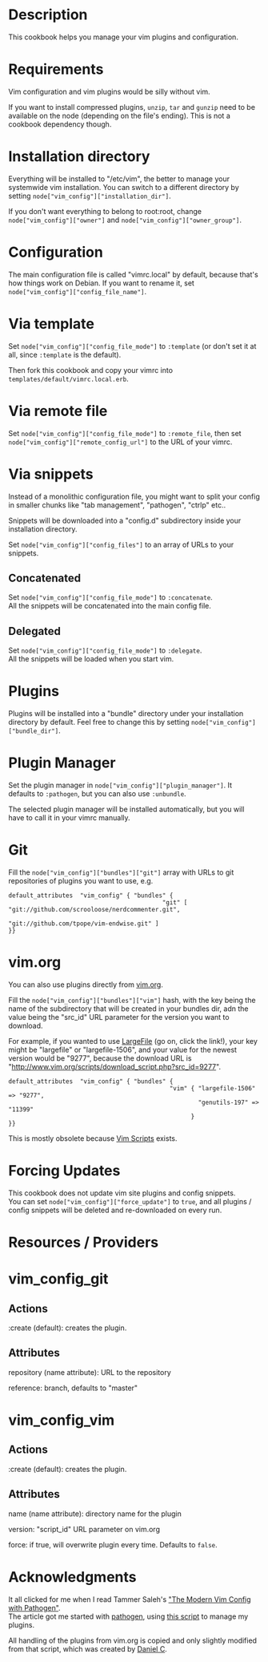 Description
===========

This cookbook helps you manage your vim plugins and configuration.

Requirements
============

Vim configuration and vim plugins would be silly without vim.

If you want to install compressed plugins, `unzip`, `tar` and `gunzip` need to be available on the node (depending on the file's ending). This is not a cookbook dependency though.

Installation directory
======================

Everything will be installed to "/etc/vim", the better to manage your systemwide vim installation. You can switch to a different directory by setting `node["vim_config"]["installation_dir"]`.

If you don't want everything to belong to root:root, change `node["vim_config"]["owner"]` and `node["vim_config"]["owner_group"]`.

Configuration
=============

The main configuration file is called "vimrc.local" by default, because that's how things work on Debian. If you want to rename it, set `node["vim_config"]["config_file_name"]`.

# Via template

Set `node["vim_config"]["config_file_mode"]` to `:template` (or don't set it at all, since `:template` is the default).

Then fork this cookbook and copy your vimrc into `templates/default/vimrc.local.erb`.

# Via remote file

Set `node["vim_config"]["config_file_mode"]` to `:remote_file`, then set `node["vim_config"]["remote_config_url"]` to the URL of your vimrc.

# Via snippets

Instead of a monolithic configuration file, you might want to split your config in smaller chunks like "tab management", "pathogen", "ctrlp" etc..

Snippets will be downloaded into a "config.d" subdirectory inside your installation directory.

Set `node["vim_config"]["config_files"]` to an array of URLs to your snippets.

## Concatenated

Set `node["vim_config"]["config_file_mode"]` to `:concatenate`.  
All the snippets will be concatenated into the main config file.

## Delegated

Set `node["vim_config"]["config_file_mode"]` to `:delegate`.  
All the snippets will be loaded when you start vim.

Plugins
=======

Plugins will be installed into a "bundle" directory under your installation directory by default. Feel free to change this by setting `node["vim_config"]["bundle_dir"]`.

# Plugin Manager

Set the plugin manager in `node["vim_config"]["plugin_manager"]`. It defaults to `:pathogen`, but you can also use `:unbundle`.

The selected plugin manager will be installed automatically, but you will have to call it in your vimrc manually.

# Git

Fill the `node["vim_config"]["bundles"]["git"]` array with URLs to git repositories of plugins you want to use, e.g.

    default_attributes  "vim_config" { "bundles" { 
                                               "git" [ "git://github.com/scrooloose/nerdcommenter.git",
                                                       "git://github.com/tpope/vim-endwise.git" ] 
    }}

# vim.org

You can also use plugins directly from [vim.org](http://vim.org).  

Fill the `node["vim_config"]["bundles"]["vim"]` hash, with the key being the name of the subdirectory that will be created in your bundles dir, adn the value being the "src_id" URL parameter for the version you want to download.

For example, if you wanted to use [LargeFile](http://www.vim.org/scripts/script.php?script_id=1506) (go on, click the link!), your key might be "largefile" or "largefile-1506", and your value for the newest version would be "9277", because the download URL is "http://www.vim.org/scripts/download_script.php?src_id=9277".

    default_attributes  "vim_config" { "bundles" { 
                                                 "vim" { "largefile-1506" => "9277",
                                                         "genutils-197" => "11399"
                                                       } 
    }}

This is mostly obsolete because [Vim Scripts](http://vim-scripts.org) exists.

Forcing Updates
===============

This cookbook does not update vim site plugins and config snippets.  
You can set `node["vim_config"]["force_update"]` to `true`, and all plugins / config snippets will be deleted and re-downloaded on every run.


Resources / Providers
=====================

# vim_config_git

## Actions

:create (default): creates the plugin.

## Attributes

repository (name attribute): URL to the repository

reference: branch, defaults to "master"

# vim_config_vim

## Actions

:create (default): creates the plugin.

## Attributes

name (name attribute): directory name for the plugin

version: "script_id" URL parameter on vim.org

force: if true, will overwrite plugin every time. Defaults to `false`.

Acknowledgments
===============

It all clicked for me when I read Tammer Saleh's ["The Modern Vim Config with Pathogen"](http://tammersaleh.com/posts/the-modern-vim-config-with-pathogen).  
The article got me started with [pathogen](https://github.com/tpope/vim-pathogen), using [this script](https://gist.github.com/593551) to manage my plugins.

All handling of the plugins from vim.org is copied and only slightly modified from that script, which was created by [Daniel C](https://github.com/theosp).
